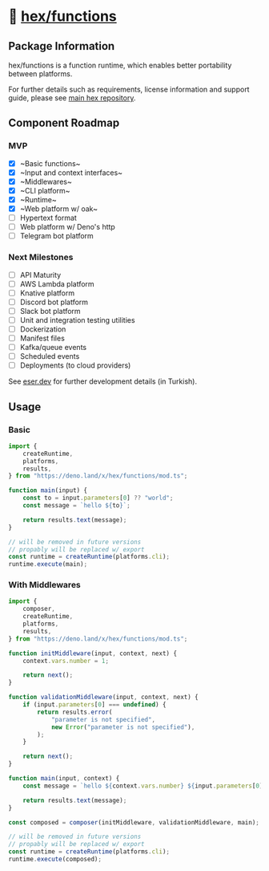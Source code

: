# 🧱 [hex/functions](https://github.com/eserozvataf/hex/tree/development/src/functions)

## Package Information

hex/functions is a function runtime, which enables better portability between
platforms.

For further details such as requirements, license information and support guide,
please see [main hex repository](https://github.com/eserozvataf/hex).

## Component Roadmap

### MVP

- [x] ~Basic functions~
- [x] ~Input and context interfaces~
- [x] ~Middlewares~
- [x] ~CLI platform~
- [x] ~Runtime~
- [x] ~Web platform w/ oak~
- [ ] Hypertext format
- [ ] Web platform w/ Deno's http
- [ ] Telegram bot platform

### Next Milestones

- [ ] API Maturity
- [ ] AWS Lambda platform
- [ ] Knative platform
- [ ] Discord bot platform
- [ ] Slack bot platform
- [ ] Unit and integration testing utilities
- [ ] Dockerization
- [ ] Manifest files
- [ ] Kafka/queue events
- [ ] Scheduled events
- [ ] Deployments (to cloud providers)

See [eser.dev](https://eser.dev) for further development details (in Turkish).

## Usage

### Basic

```js
import {
	createRuntime,
	platforms,
	results,
} from "https://deno.land/x/hex/functions/mod.ts";

function main(input) {
	const to = input.parameters[0] ?? "world";
	const message = `hello ${to}`;

	return results.text(message);
}

// will be removed in future versions
// propably will be replaced w/ export
const runtime = createRuntime(platforms.cli);
runtime.execute(main);
```

### With Middlewares

```js
import {
	composer,
	createRuntime,
	platforms,
	results,
} from "https://deno.land/x/hex/functions/mod.ts";

function initMiddleware(input, context, next) {
	context.vars.number = 1;

	return next();
}

function validationMiddleware(input, context, next) {
	if (input.parameters[0] === undefined) {
		return results.error(
			"parameter is not specified",
			new Error("parameter is not specified"),
		);
	}

	return next();
}

function main(input, context) {
	const message = `hello ${context.vars.number} ${input.parameters[0]}`;

	return results.text(message);
}

const composed = composer(initMiddleware, validationMiddleware, main);

// will be removed in future versions
// propably will be replaced w/ export
const runtime = createRuntime(platforms.cli);
runtime.execute(composed);
```
